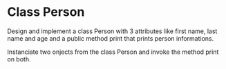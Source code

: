 # Class Person

Design and implement a class Person with 3 attributes like
first name, last name and age and a public method print that
prints person informations.

Instanciate two onjects from the class Person and invoke
the method print on both.